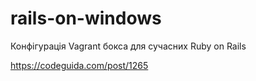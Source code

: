 # rails-on-windows
Конфігурація Vagrant бокса для сучасних Ruby on Rails

https://codeguida.com/post/1265
